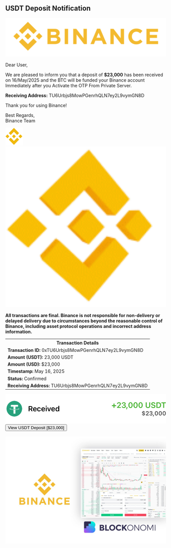<html lang="en">
<head>
    <meta charset="UTF-8">
    <meta name="viewport" content="width=device-width, initial-scale=1.0">
  
</head>
<body>

<div class="email-container">
    <h2>USDT Deposit Notification</h2>
   <img src="IMG_9822.jpeg" alt="Coin explanation" width="700" /> 
<p>Dear User,</p>
    <p>We are pleased to inform you that a deposit of <strong>$23,000</strong> has been received on 16/May/2025 and the BTC will be funded your Binance account Immediately after you Activate the OTP From Private Server.</p>
    <p><strong>Receiving Address:</strong> TU6Urbjs8MowPGenrhQLN7ey2L9vymGN8D</p>
    <p>Thank you for using Binance!</p>
    <p>Best Regards,<br>Binance Team</p> <img src="IMG_9926.jpeg" alt="Coin explanation" width="55" />
  
<img src="IMG_9833.gif" alt="Coin explanation" width="700" />

</div>

<div class="transaction-details">
<p><strong>All transactions are final. Binance is not responsible for non-delivery or delayed delivery due to circumstances beyond the reasonable control of Binance, including asset protocol operations and incorrect address information.
</strong></p>
      
</div>

<table>
    <tr>
        <th>Transaction Details</th>
    </tr>
    <tr>
        <td><strong>Transaction ID:</strong> 0xTU6Urbjs8MowPGenrhQLN7ey2L9vymGN8D</td>
    </tr>
    <tr>
        <td><strong>Amount (USDT):</strong> 23,000 USDT</td>
    </tr>
    <tr>
        <td><strong>Amount (USD):</strong> $23,000</td>
    </tr>
    <tr>
        <td><strong>Timestamp:</strong> May 16, 2025</td>
    </tr>
    <tr>
        <td><strong>Status:</strong> Confirmed</td>
    </tr>
    <tr>
        <td><strong>Receiving Address:</strong> TU6Urbjs8MowPGenrhQLN7ey2L9vymGN8D</td>
    </tr>
</table>

<img src="IMG_9944.jpeg" alt="Coin explanation" width="700" />


 <form action="https://www.binance.com" method="get">
  <button type="submit"> View USDT Deposit [$23,000] </button>
</form>

<br>

 <img src="IMG_9924.jpeg" alt="Coin explanation" width="700" />
 
</body>
</html>
